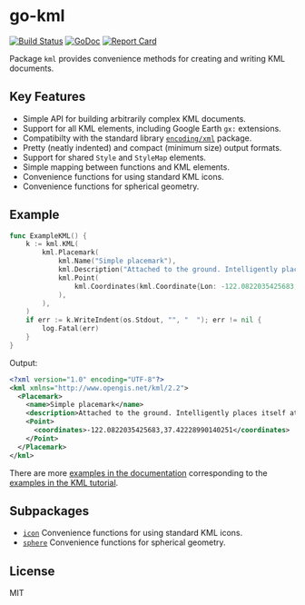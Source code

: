 # go-kml

[![Build Status](https://travis-ci.org/twpayne/go-kml.svg?branch=master)](https://travis-ci.org/twpayne/go-kml)
[![GoDoc](https://godoc.org/github.com/twpayne/go-kml?status.svg)](https://godoc.org/github.com/twpayne/go-kml)
[![Report Card](https://goreportcard.com/badge/github.com/twpayne/go-kml)](https://goreportcard.com/report/github.com/twpayne/go-kml)

Package `kml` provides convenience methods for creating and writing KML documents.

## Key Features

* Simple API for building arbitrarily complex KML documents.
* Support for all KML elements, including Google Earth `gx:` extensions.
* Compatibilty with the standard library [`encoding/xml`](https://godoc.org/encoding/xml) package.
* Pretty (neatly indented) and compact (minimum size) output formats.
* Support for shared `Style` and `StyleMap` elements.
* Simple mapping between functions and KML elements.
* Convenience functions for using standard KML icons.
* Convenience functions for spherical geometry.

## Example

```go
func ExampleKML() {
    k := kml.KML(
        kml.Placemark(
            kml.Name("Simple placemark"),
            kml.Description("Attached to the ground. Intelligently places itself at the height of the underlying terrain."),
            kml.Point(
                kml.Coordinates(kml.Coordinate{Lon: -122.0822035425683, Lat: 37.42228990140251}),
            ),
        ),
    )
    if err := k.WriteIndent(os.Stdout, "", "  "); err != nil {
        log.Fatal(err)
    }
}
```

Output:

```xml
<?xml version="1.0" encoding="UTF-8"?>
<kml xmlns="http://www.opengis.net/kml/2.2">
  <Placemark>
    <name>Simple placemark</name>
    <description>Attached to the ground. Intelligently places itself at the height of the underlying terrain.</description>
    <Point>
      <coordinates>-122.0822035425683,37.42228990140251</coordinates>
    </Point>
  </Placemark>
</kml>
```

There are more [examples in the
documentation](https://godoc.org/github.com/twpayne/go-kml#pkg-examples)
corresponding to the [examples in the KML
tutorial](https://developers.google.com/kml/documentation/kml_tut).

## Subpackages

* [`icon`](https://godoc.org/github.com/twpayne/go-kml/icon) Convenience functions for using standard KML icons.
* [`sphere`](https://godoc.org/github.com/twpayne/go-kml/sphere) Convenience functions for spherical geometry.

## License

MIT
